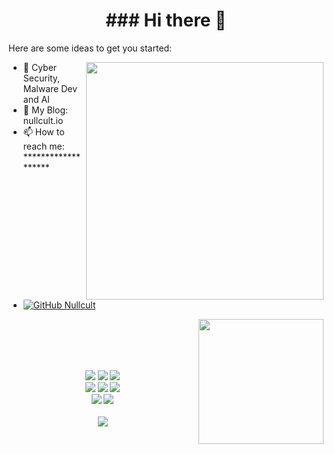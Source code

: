 <!--
**nullcult/nullcult** is a ✨ _special_ ✨ repository because its `README.md` (this file) appears on your GitHub profile.
-->
<h1 align="center">
   ### Hi there 👋
</h1>

Here are some ideas to get you started:

<img align='right' src="https://github-readme-stats.vercel.app/api?username=nullcult&show_icons=true&theme=radical" width="380">

- 🌱 Cyber Security, Malware Dev and AI
- 👀 My Blog: nullcult.io
- 📫 How to reach me: *******************
- [![GitHub Nullcult](https://img.shields.io/github/followers/nullcult?label=follower%20github&style=flat-square)](https://github.com/nullcult)


<img align='right' src="https://profile-counter.glitch.me/nullcult/count.svg" width="200">


 <br>
 
 
 </br>
<p align= "center">
   <br><br>
   <img src="https://img.shields.io/github/languages/top/nullcult">
   <img src="https://img.shields.io/github/stars/nullcult">
   <img src="https://img.shields.io/github/forks/nullcult">
   <br>
   <img src="https://img.shields.io/github/last-commit/nullcult">
   <img src="https://img.shields.io/github/license/nullcult">
   <img src="https://img.shields.io/github/actions/workflow/status/nullcult/codeql.yml?branch=main">
   <br>
   <img src="https://img.shields.io/github/issues/nullcult">
   <img src="https://img.shields.io/github/issues-closed/nullcult">
   <br>
   <br>
   <img src="https://repobeats.axiom.co/api/embed/3183aa00d01f8636a5cbc17344c36168eff93aec.svg">
</p>

